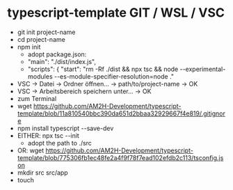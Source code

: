 # typescript-template GIT / WSL / VSC

* git init project-name
* cd project-name
* npm init
  * adopt package.json:
  * "main": "./dist/index.js",
  *   "scripts": { "start": "rm -Rf ./dist && npx tsc && node --experimental-modules --es-module-specifier-resolution=node ."
* VSC -> Datei -> Ordner öffnen... -> path/to/project-name -> OK
* VSC -> Arbeitsbereich speichern unter... -> OK
* zum Terminal
* wget https://github.com/AM2H-Development/typescript-template/blob/11a810540bbc390da651d2bbaa32929667f4e819/.gitignore
* npm install typescript --save-dev
* EITHER: npx tsc --init
  * adopt the path to ./src
* OR: wget https://github.com/AM2H-Development/typescript-template/blob/775306fb1ec48fe2a4f9f78f7ead102efdb2c113/tsconfig.json
* mkdir src src/app
* touch 
